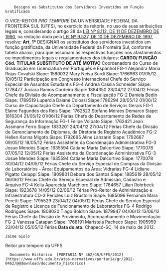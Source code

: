         Designa os Substitutos dos Servidores Investidos em Função Gratificada  

 O VICE-REITOR *PRO TEMPORE*  DA UNIVERSIDADE FEDERAL DA FRONTEIRA SUL (UFFS), no exercício da reitoria, no uso de suas atribuições legais e, considerando o artigo 38 da [LEI Nº 8.112, DE 11 DE DEZEMBRO DE 1990](http://www.planalto.gov.br/ccivil_03/LEIS/L8112cons.htm), na redação dada pela [LEI Nº 9.527, DE 10 DE DEZEMBRO DE 1997](http://www.planalto.gov.br/ccivil_03/LEIS/L9527.htm), resolve:   **Art. 1º**  DESIGNAR os substitutos dos servidores investidos em função gratificada, da Universidade Federal da Fronteira Sul, conforme tabela abaixo, para que assumam as respectivas funções nos afastamentos ou impedimentos legais e regulamentares dos titulares:     **CARGO/ FUNÇÃO**   **Cód.**   **TITULAR**   **SUBSTITUTO**   **DE**   **ATÉ**   **MOTIVO**     Coordenadora do Curso de Graduação em Licenciatura em Português e Espanhol   FG-1   Alejandra Maria Rojas Covalski Siape: 1580032   Mary Neiva Surdi Siape: 1766963   01/05/12   10/05/12   Participação em Congresso Internacional     Chefe do Serviço Especial de Assuntos Estudantis   FG-4   Andrea Cassia Schneider Siape: 1778477   Juciara Ramos Cordeiro Siape: 1884350   23/04/12   27/04/12   Férias     Chefe da Divisão de Acompanhamento e Fiscalização   FG-2   Daniela Bedin Siape: 1789519   Lupercia Daiane Colossi Siape:1786294   28/05/12   01/06/12   Curso de Capacitação     Chefe do Departamento de Serviços Gerais   FG-1   Elaine Fagundes dos Reis Siape: 1762523   Stefano Moraes Demarco Siape: 1816304   21/05/12   01/06/12   Férias     Chefe do Departamento de Redes de Segurança da Informação   FG-1   Felipe Volpato Siape: 1762421   Jean Assmann Ferro Siape: 1833201   24/04/12   27/04/12   Férias     Chefe da Divisão de Gerenciamento de Diplomas, da Diretoria de Registro Acadêmico   FG-2   Hellen Karina Migoto Siape: 1792695   Aline Lanzarin Siape: 1792687   09/05/12   18/05/12   Férias     Assistente da Coordenação Administrativa   FG-3   Josue Mendes Siape: 1635594   Catiane Maria Dalcortivo Siape: 1770078   07/05/12   12/05/12   Férias     Assistente da Coordenação Administrativa   FG-3   Josue Mendes Siape: 1635594   Catiane Maria Dalcortivo Siape: 1770078   30/04/12   04/05/12   Férias     Chefe do Serviço Especial de Compras da Divisão de Laboratórios - Área: Equipamentos da Área: Vidrarias   FG-4   Lidiane Pigatto Celuppi Siape: 1809801   Debora dos Santos Siape: 1885619   28/05/12   06/06/12   Férias     Chefe do Serviço Especial de Admissão, Cadastro e Arquivo   FG-4   Keila Aparecida Marchioro Siape: 1764657   Lilian Rohrbeck Siape: 1923678   14/05/12   02/06/12   Férias     Pró-Reitor de Administração e Infraestrutura   CD-3   Pericles Luiz Brustolin Siape: 1685096   Fernanda Mara Peretti Siape: 1795529   23/04/12   04/05/12   Férias     Chefe do Serviço Especial de Registro e Licença de Funcionamento de Laboratórios   FG-4   Rodrigo Rodrigues Siape: 1808020   Tiago Boldrin Siape: 1879947   04/06/12   13/06/12   Férias     Chefe da Divisão de Provimento, Acompanhamento e Movimentação   FG-2   Vanessa Catapan Siape: 1768191   Maristela Pacheco Siape: 1905959   23/04/12   05/05/12   Férias              **Data do ato:** Chapecó-SC, 14 de maio de 2012.   
 

    Jaime Giolo   
 Reitor pro tempore da UFFS 

      Documento Histórico  [PORTARIA Nº 462/GR/UFFS/2012](https://www.uffs.edu.br/atos-normativos/portaria/gr/2012-0462/@@download/documento_historico)     
      